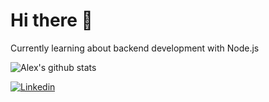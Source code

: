 # Hi there 👋
Currently learning about backend development with Node.js

![Alex's github stats](https://github-readme-stats.vercel.app/api?username=alexjrmatos&show_icons=true&theme=github_dark) </br>

[![Linkedin](https://img.shields.io/badge/-LinkedIn-060606?style=flat&labelColor=0D0D0D&logo=Linkedin&Color=white)](https://www.linkedin.com/in/alexjrmatos/)
